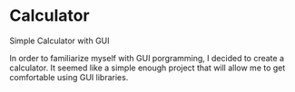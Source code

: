 # Calculator
Simple Calculator with GUI

In order to familiarize myself with GUI porgramming, I decided to create a calculator. It seemed like a simple enough project that will allow me to get comfortable using GUI libraries.
